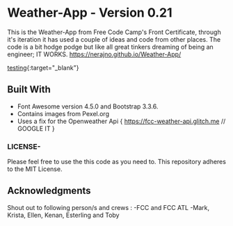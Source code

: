
# Weather-App - Version 0.21
This is the Weather-App from Free Code Camp's Front Certificate, through it's iteration it has used a couple of ideas and code from other places. The code is a bit hodge podge but like all great tinkers dreaming of being an engineer; IT WORKS.
https://nerajno.github.io/Weather-App/


[testing](http://google.com){:target="_blank"}

## Built With
- Font Awesome version 4.5.0 and Bootstrap 3.3.6.
- Contains images from Pexel.org
- Uses a fix for the Openweather Api { https://fcc-weather-api.glitch.me // GOOGLE IT  }

### LICENSE-
Please feel free to use the this code as you need to.
This repository adheres to the MIT License.

## Acknowledgments
Shout out to following person/s and crews :
-FCC and FCC ATL
-Mark, Krista, Ellen, Kenan, Esterling and Toby



